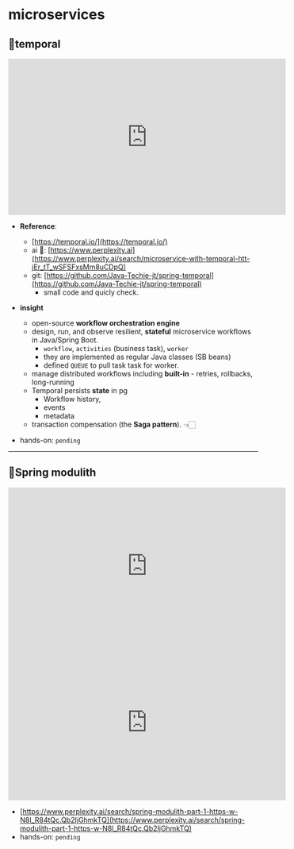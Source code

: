 # microservices

## 🔶temporal

<iframe width="560" height="315" src="https://www.youtube.com/embed/zVfOa7z-Gdo?si=n0AgZB9KHULQdd2v" 
title="YouTube video player" frameborder="0" allow="accelerometer; autoplay; clipboard-write; 
encrypted-media; gyroscope; picture-in-picture; web-share" referrerpolicy="strict-origin-when-cross-origin" allowfullscreen></iframe>

- **Reference**:
  - [https://temporal.io/](https://temporal.io/)
  - ai 🤖: [https://www.perplexity.ai](https://www.perplexity.ai/search/microservice-with-temporal-htt-jEr_tT_wSFSFxsMm8uCDpQ)
  - git: [https://github.com/Java-Techie-jt/spring-temporal](https://github.com/Java-Techie-jt/spring-temporal)
    - small code and quicly check.
- **insight**
  - open-source **workflow orchestration engine**
  - design, run, and observe resilient, **stateful** microservice workflows in Java/Spring Boot.
    - `workflow`, `activities` (business task), `worker`
    - they are implemented as regular Java classes (SB beans)
    - defined `QUEUE` to pull task task for worker.
  - manage distributed workflows including **built-in** - retries, rollbacks, long-running
  - Temporal persists **state** in pg
    - Workflow history, 
    - events
    - metadata
  - transaction compensation (the **Saga pattern**). 👈🏻

- hands-on: `pending`


---
## 🔶Spring modulith

<iframe width="560" height="315" src="https://www.youtube.com/embed/RYtIndaGdNg?si=rcQAoeLEbhS7PIcQ" 
title="YouTube video player" frameborder="0" allow="accelerometer; autoplay; clipboard-write; encrypted-media; 
gyroscope; picture-in-picture; web-share" referrerpolicy="strict-origin-when-cross-origin" allowfullscreen></iframe>

<iframe width="560" height="315" src="https://www.youtube.com/embed/5SwaWowtU30?si=k1p0gjgCcVVYPog2" 
title="YouTube video player" frameborder="0" allow="accelerometer; autoplay; clipboard-write; 
encrypted-media; gyroscope; picture-in-picture; web-share" referrerpolicy="strict-origin-when-cross-origin" allowfullscreen></iframe>

- [https://www.perplexity.ai/search/spring-modulith-part-1-https-w-N8l_R84tQc.Qb2IjGhmkTQ](https://www.perplexity.ai/search/spring-modulith-part-1-https-w-N8l_R84tQc.Qb2IjGhmkTQ)
- hands-on: `pending`